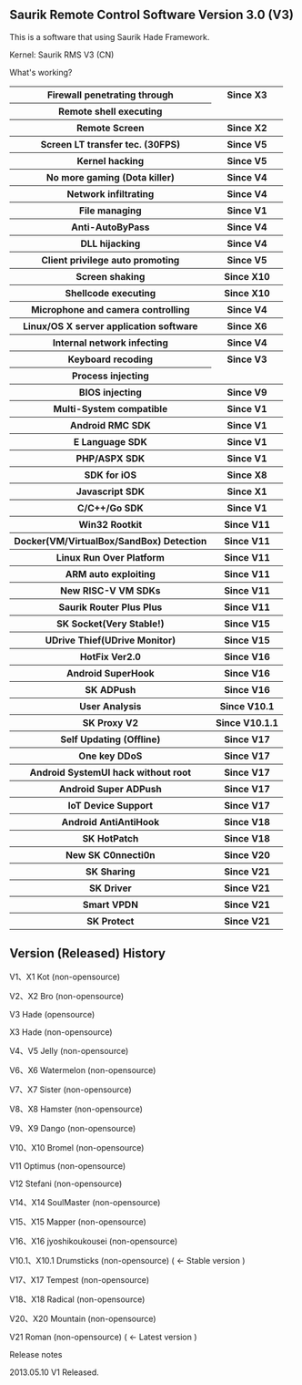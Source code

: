 <p><H2>Saurik Remote Control Software Version 3.0 (V3)</H2></p>
<p>This is a software that using Saurik Hade Framework.</p>
<p>Kernel: Saurik RMS V3 (CN)</p>
<p>What's working?</p>
<table>
	<tr>
		<th>Firewall penetrating through</th>
		<th>Since X3</th>
	</tr>
	<tr><th>Remote shell executing</th></tr>
	<tr><th>Remote Screen</th><th>Since X2</th></tr>
	<tr><th>Screen LT transfer tec. (30FPS)</th><th>Since V5</th></tr>
	<tr><th>Kernel hacking</th><th>Since V5</th></tr>
	<tr><th>No more gaming (Dota killer)</th><th>Since V4</th></tr>
	<tr><th>Network infiltrating</th><th>Since V4</th></tr>
	<tr><th>File managing</th><th>Since V1</th></tr>
	<tr><th>Anti-AutoByPass</th><th>Since V4</th></tr>
	<tr><th>DLL hijacking</th><th>Since V4</th></tr>
	<tr><th>Client privilege auto promoting</th><th>Since V5</th></tr>
	<tr><th>Screen shaking</th><th>Since X10</th></tr>
	<tr><th>Shellcode executing</th><th>Since X10</th></tr>
	<tr><th>Microphone and camera controlling</th><th>Since V4</th></tr>
	<tr><th>Linux/OS X server application software</th><th>Since X6</th></tr>
	<tr><th>Internal network infecting</th><th>Since V4</th></tr>
	<tr><th>Keyboard recoding</th><th>Since V3</th></tr>
	<tr><th>Process injecting</th></tr>
	<tr><th>BIOS injecting</th><th>Since V9</th></tr>
	<tr><th>Multi-System compatible</th><th>Since V1</th></tr>
	<tr><th>Android RMC SDK</th><th>Since V1</th></tr>
	<tr><th>E Language SDK</th><th>Since V1</th></tr>
	<tr><th>PHP/ASPX SDK</th><th>Since V1</th></tr>
	<tr><th>SDK for iOS</th><th>Since X8</th></tr>
	<tr><th>Javascript SDK</th><th>Since X1</th></tr>
	<tr><th>C/C++/Go SDK</th><th>Since V1</th></tr>
	<tr><th>Win32 Rootkit</th><th>Since V11</th></tr>
	<tr><th>Docker(VM/VirtualBox/SandBox) Detection</th><th>Since V11</th></tr>
	<tr><th>Linux Run Over Platform</th><th>Since V11</th></tr>
	<tr><th>ARM auto exploiting</th><th>Since V11</th></tr>
	<tr><th>New RISC-V VM SDKs</th><th>Since V11</th></tr>
	<tr><th>Saurik Router Plus Plus</th><th>Since V11</th></tr>
	<tr><th>SK Socket(Very Stable!)</th><th>Since V15</th></tr>
	<tr><th>UDrive Thief(UDrive Monitor)</th><th>Since V15</th></tr>
	<tr><th>HotFix Ver2.0</th><th>Since V16</th></tr>
	<tr><th>Android SuperHook</th><th>Since V16</th></tr>
	<tr><th>SK ADPush</th><th>Since V16</th></tr>
	<tr><th>User Analysis</th><th>Since V10.1</th></tr>
	<tr><th>SK Proxy V2</th><th>Since V10.1.1</th></tr>
	<tr><th>Self Updating (Offline)</th><th>Since V17</th></tr>
	<tr><th>One key DDoS</th><th>Since V17</th></tr>
	<tr><th>Android SystemUI hack without root</th><th>Since V17</th></tr>
	<tr><th>Android Super ADPush</th><th>Since V17</th></tr>
	<tr><th>IoT Device Support</th><th>Since V17</th></tr>
	<tr><th>Android AntiAntiHook</th><th>Since V18</th></tr>
	<tr><th>SK HotPatch</th><th>Since V18</th></tr>
	<tr><th>New SK C0nnecti0n</th><th>Since V20</th></tr>
	<tr><th>SK Sharing</th><th>Since V21</th></tr>
	<tr><th>SK Driver</th><th>Since V21</th></tr>
	<tr><th>Smart VPDN</th><th>Since V21</th></tr>
	<tr><th>SK Protect</th><th>Since V21</th></tr>
</table>

<p><H2>Version (Released) History</H2></p>
<p>V1、X1 Kot (non-opensource)</p>
<p>V2、X2 Bro (non-opensource)</p>
<p>V3 Hade (opensource)</p>
<p>X3 Hade (non-opensource)</p>
<p>V4、V5 Jelly (non-opensource)</p>
<p>V6、X6 Watermelon (non-opensource)</p>
<p>V7、X7 Sister (non-opensource)</p>
<p>V8、X8 Hamster (non-opensource)</p>
<p>V9、X9 Dango (non-opensource)</p>
<p>V10、X10 Bromel (non-opensource)</p>
<p>V11 Optimus (non-opensource)</p>
<p>V12 Stefani (non-opensource)</p>
<p>V14、X14 SoulMaster (non-opensource)</p>
<p>V15、X15 Mapper (non-opensource)</p>
<p>V16、X16 jyoshikoukousei (non-opensource)</p>
<p>V10.1、X10.1 Drumsticks (non-opensource) ( <- Stable version )</p>
<p>V17、X17 Tempest (non-opensource)</p>
<p>V18、X18 Radical (non-opensource)</p>
<p>V20、X20 Mountain (non-opensource)</p>
<p>V21 Roman (non-opensource) ( <- Latest version )</p>

<p>Release notes</p>
<p>2013.05.10 V1 Released.</p>
